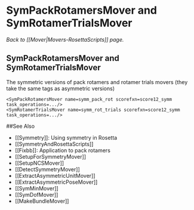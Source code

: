 # SymPackRotamersMover and SymRotamerTrialsMover
*Back to [[Mover|Movers-RosettaScripts]] page.*
## SymPackRotamersMover and SymRotamerTrialsMover

The symmetric versions of pack rotamers and rotamer trials movers (they take the same tags as asymmetric versions)

```
<SymPackRotamersMover name=symm_pack_rot scorefxn=score12_symm task_operations=.../>
<SymRotamerTrialsMover name=symm_rot_trials scorefxn=score12_symm task_operations=.../>
```


##See Also

* [[Symmetry]]: Using symmetry in Rosetta
* [[SymmetryAndRosettaScripts]]
* [[Fixbb]]: Application to pack rotamers
* [[SetupForSymmetryMover]]
* [[SetupNCSMover]]
* [[DetectSymmetryMover]]
* [[ExtractAsymmetricUnitMover]]
* [[ExtractAsymmetricPoseMover]]
* [[SymMinMover]]
* [[SymDofMover]]
* [[MakeBundleMover]]
